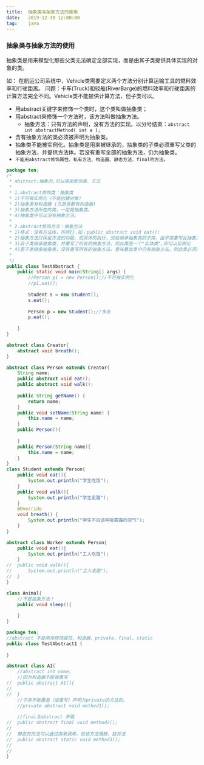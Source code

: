 ```yaml
---              
title:  抽象类与抽象方法的使用 
date:   2019-12-30 12:00:00
tag:    java
---
```

### 抽象类与抽象方法的使用 


抽象类是用来模型化那些父类无法确定全部实现，而是由其子类提供具体实现的对象的类。

如：
在航运公司系统中，Vehicle类需要定义两个方法分别计算运输工具的燃料效率和行驶距离。
问题：卡车(Truck)和驳船(RiverBarge)的燃料效率和行驶距离的计算方法完全不同。Vehicle类不能提供计算方法，但子类可以。


- 用abstract关键字来修饰一个类时，这个类叫做抽象类；
- 用abstract来修饰一个方法时，该方法叫做抽象方法。
	- 抽象方法：只有方法的声明，没有方法的实现。以分号结束：`abstract int abstractMethod( int a );`
- 含有抽象方法的类必须被声明为抽象类。
- 抽象类不能被实例化。抽象类是用来被继承的，抽象类的子类必须重写父类的抽象方法，并提供方法体。若没有重写全部的抽象方法，仍为抽象类。
- `不能用abstract修饰属性、私有方法、构造器、静态方法、final的方法。`


```java
package ten;
/*
 * abstract:抽象的,可以用来修饰类、方法
 * 
 * 1.abstract修饰类：抽象类
 * 1)不可被实例化（不能创建对象）
 * 2)抽象类有构造器 (凡是类都有构造器)
 * 3)抽象方法所在的类，一定是抽象类。
 * 4)抽象类中可以没有抽象方法。
 * 
 * 2.abstract修饰方法：抽象方法
 * 1)格式：没有方法体，包括{}.如：public abstract void eat();
 * 2)抽象方法只保留方法的功能，而具体的执行，交给继承抽象类的子类，由子类重写此抽象方法。
 * 3)若子类继承抽象类，并重写了所有的抽象方法，则此类是一个"实体类",即可以实例化
 * 4)若子类继承抽象类，没有重写所有的抽象方法，意味着此类中仍有抽象方法，则此类必须声明为抽象的！
 * 
 */
public class TestAbstract {
	public static void main(String[] args) {
		//Person p1 = new Person();//不可被实例化
		//p1.eat();
		
		Student s = new Student();
		s.eat();
		
		Person p = new Student();//多态
		p.eat();
		
	}
}

abstract class Creator{
	abstract void breath();
}

abstract class Person extends Creator{
	String name;
	public abstract void eat();
	public abstract void walk();
	
	public String getName() {
		return name;
	}
	public void setName(String name) {
		this.name = name;
	}
	public Person(){
		
	}
	public Person(String name){
		this.name = name;
	}
}
class Student extends Person{
	public void eat(){
		System.out.println("学生吃饭");
	}
	public void walk(){
		System.out.println("学生走路");
	}
	@Override
	void breath() {
		System.out.println("学生不应该呼吸雾霾的空气");
	}
}

abstract class Worker extends Person{
	public void eat(){
		System.out.println("工人吃饭");
	}
//	public void walk(){
//		System.out.println("工人走路");
//	}
}

class Animal{
	//不是抽象方法！
	public void sleep(){
		
	}
}
```

```java
package ten;
//abstract 不能用来修饰属性、构造器、private、final、static
public class TestAbstract1 {
	
}

abstract class A1{
	//abstract int name;
	//因为构造器不能被重写
//	public abstract A1(){
//		
//	}
	//子类不能覆盖（或重写）声明为private的方法的。
	//private abstract void method1();
	
	//final与abstract 矛盾
//	public abstract final void method2();
//		
//	静态的方法可以通过类来调用，但该方法残缺，故非法
//	public abstract static void method3();
//		
//	
}


```